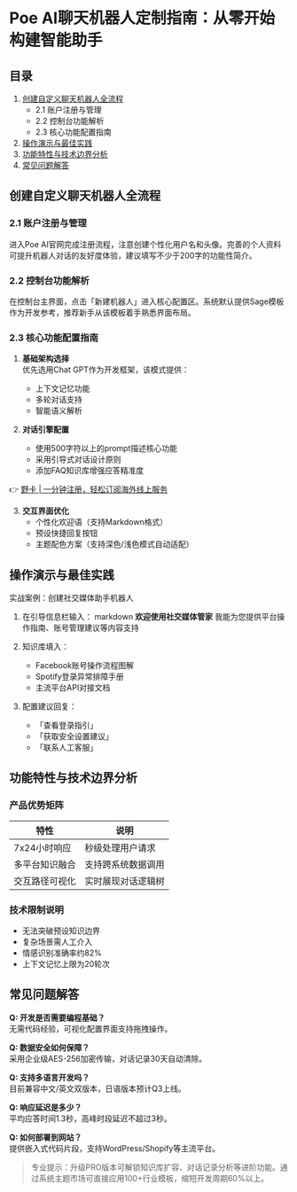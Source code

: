 # Poe AI聊天机器人定制指南：从零开始构建智能助手

## 目录
1. [创建自定义聊天机器人全流程](#创建自定义聊天机器人全流程)
   - 2.1 账户注册与管理
   - 2.2 控制台功能解析
   - 2.3 核心功能配置指南
2. [操作演示与最佳实践](#操作演示与最佳实践)
3. [功能特性与技术边界分析](#功能特性与技术边界分析)
4. [常见问题解答](#常见问题解答)

## 创建自定义聊天机器人全流程
### 2.1 账户注册与管理
进入Poe AI官网完成注册流程，注意创建个性化用户名和头像。完善的个人资料可提升机器人对话的友好度体验，建议填写不少于200字的功能性简介。

### 2.2 控制台功能解析
在控制台主界面，点击「新建机器人」进入核心配置区。系统默认提供Sage模板作为开发参考，推荐新手从该模板着手熟悉界面布局。

### 2.3 核心功能配置指南
1. **基础架构选择**  
   优先选用Chat GPT作为开发框架，该模式提供：
   - 上下文记忆功能
   - 多轮对话支持
   - 智能语义解析

2. **对话引擎配置**  
   - 使用500字符以上的prompt描述核心功能
   - 采用引导式对话设计原则
   - 添加FAQ知识库增强应答精准度

👉 [野卡 | 一分钟注册，轻松订阅海外线上服务](https://bbtdd.com/yeka)

3. **交互界面优化**  
   - 个性化欢迎语（支持Markdown格式）
   - 预设快捷回复按钮
   - 主题配色方案（支持深色/浅色模式自动适配）

## 操作演示与最佳实践
实战案例：创建社交媒体助手机器人

1. 在引导信息栏输入：
   markdown
   **欢迎使用社交媒体管家**
   我能为您提供平台操作指南、账号管理建议等内容支持
   

2. 知识库填入：
   - Facebook账号操作流程图解
   - Spotify登录异常排障手册
   - 主流平台API对接文档

3. 配置建议回复：
   - 「查看登录指引」
   - 「获取安全设置建议」
   - 「联系人工客服」

## 功能特性与技术边界分析
### 产品优势矩阵
| 特性                | 说明                        |
|---------------------|---------------------------|
| 7x24小时响应        | 秒级处理用户请求           |
| 多平台知识融合      | 支持跨系统数据调用         |
| 交互路径可视化      | 实时展现对话逻辑树         |

### 技术限制说明
- 无法突破预设知识边界
- 复杂场景需人工介入
- 情感识别准确率约82%
- 上下文记忆上限为20轮次

## 常见问题解答
**Q: 开发是否需要编程基础？**  
无需代码经验，可视化配置界面支持拖拽操作。

**Q: 数据安全如何保障？**  
采用企业级AES-256加密传输，对话记录30天自动清除。

**Q: 支持多语言开发吗？**  
目前兼容中文/英文双版本，日语版本预计Q3上线。

**Q: 响应延迟是多少？**  
平均应答时间1.3秒，高峰时段延迟不超过3秒。

**Q: 如何部署到网站？**  
提供嵌入式代码片段，支持WordPress/Shopify等主流平台。

> 专业提示：升级PRO版本可解锁知识库扩容、对话记录分析等进阶功能。通过系统主题市场可直接应用100+行业模板，缩短开发周期60%以上。